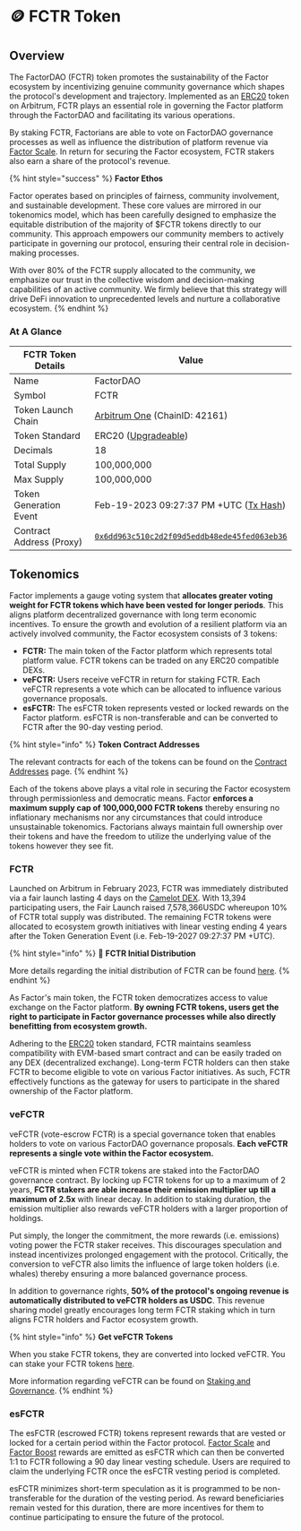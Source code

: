 # 🪙 FCTR Token

## Overview

The FactorDAO (FCTR) token promotes the sustainability of the Factor ecosystem by incentivizing genuine community governance which shapes the protocol's development and trajectory. Implemented as an [ERC20](https://docs.openzeppelin.com/contracts/5.x/erc20) token on Arbitrum, FCTR plays an essential role in governing the Factor platform through the FactorDAO and facilitating its various operations.

By staking FCTR, Factorians are able to vote on FactorDAO governance processes as well as influence the distribution of platform revenue via [Factor Scale](../factor-scale/). In return for securing the Factor ecosystem, FCTR stakers also earn a share of the protocol's revenue.

{% hint style="success" %}
**Factor Ethos**

Factor operates based on principles of fairness, community involvement, and sustainable development. These core values are mirrored in our tokenomics model, which has been carefully designed to emphasize the equitable distribution of the majority of $FCTR tokens directly to our community. This approach empowers our community members to actively participate in governing our protocol, ensuring their central role in decision-making processes.

With over 80% of the FCTR supply allocated to the community, we emphasize our trust in the collective wisdom and decision-making capabilities of an active community. We firmly believe that this strategy will drive DeFi innovation to unprecedented levels and nurture a collaborative ecosystem.
{% endhint %}

### At A Glance

<table><thead><tr><th width="253">FCTR Token Details</th><th>Value</th></tr></thead><tbody><tr><td>Name</td><td>FactorDAO</td></tr><tr><td>Symbol</td><td>FCTR</td></tr><tr><td>Token Launch Chain</td><td><a href="https://docs.arbitrum.io/for-devs/gentle-introduction-dapps">Arbitrum One</a> (ChainID: 42161)</td></tr><tr><td>Token Standard</td><td>ERC20 (<a href="https://github.com/OpenZeppelin/openzeppelin-contracts-upgradeable/blob/master/contracts/token/ERC20/ERC20Upgradeable.sol">Upgradeable</a>)</td></tr><tr><td>Decimals</td><td>18</td></tr><tr><td>Total Supply</td><td>100,000,000</td></tr><tr><td>Max Supply</td><td>100,000,000</td></tr><tr><td>Token Generation Event</td><td>Feb-19-2023 09:27:37 PM +UTC (<a href="https://arbiscan.io/tx/0x4e0d6223254b490d072e93f5a9f27cc446d391142dceb6656bc9374510b448ae">Tx Hash</a>)</td></tr><tr><td>Contract Address (Proxy)</td><td><a href="https://arbiscan.io/address/0x6dd963c510c2d2f09d5eddb48ede45fed063eb36"><code>0x6dd963c510c2d2f09d5eddb48ede45fed063eb36</code></a></td></tr></tbody></table>

## Tokenomics

Factor implements a gauge voting system that **allocates greater voting weight for FCTR tokens which have been vested for longer periods**. This aligns platform decentralized governance with long term economic incentives. To ensure the growth and evolution of a resilient platform via an actively involved community, the Factor ecosystem consists of 3 tokens:

* **FCTR:** The main token of the Factor platform which represents total platform value.  FCTR tokens can be traded on any ERC20 compatible DEXs.
* **veFCTR:** Users receive veFCTR in return for staking FCTR. Each veFCTR represents a vote which can be allocated to influence various governance proposals.
* **esFCTR:** The esFCTR token represents vested or locked rewards on the Factor platform. esFCTR is non-transferable and can be converted to FCTR after the 90-day vesting period.

{% hint style="info" %}
**Token Contract Addresses**

The relevant contracts for each of the tokens can be found on the [Contract Addresses](contract-addresses.md) page.
{% endhint %}

Each of the tokens above plays a vital role in securing the Factor ecosystem through permissionless and democratic means. Factor **enforces a maximum supply cap of 100,000,000 FCTR tokens** thereby ensuring no inflationary mechanisms nor any circumstances that could introduce unsustainable tokenomics. Factorians always maintain full ownership over their tokens and have the freedom to utilize the underlying value of the tokens however they see fit.

### FCTR

Launched on Arbitrum in February 2023, FCTR was immediately distributed via a fair launch lasting 4 days on the [Camelot DEX](https://app.camelot.exchange/launchpad/factor/). With 13,394 participating users, the Fair Launch raised 7,578,366USDC whereupon 10% of FCTR total supply was distributed. The remaining FCTR tokens were allocated to ecosystem growth initiatives with linear vesting ending 4 years after the Token Generation Event (i.e. Feb-19-2027 09:27:37 PM +UTC).

{% hint style="info" %}
:seedling: **FCTR Initial Distribution**

More details regarding the initial distribution of FCTR can be found [here](initial-distribution.md).
{% endhint %}

As Factor's main token, the FCTR token democratizes access to value exchange on the Factor platform. **By owning FCTR tokens, users get the right to participate in Factor governance processes while also directly benefitting from ecosystem growth.**

Adhering to the [ERC20](https://docs.openzeppelin.com/contracts/5.x/erc20) token standard, FCTR maintains seamless compatibility with EVM-based smart contract and can be easily traded on any DEX (decentralized exchange). Long-term FCTR holders can then stake FCTR to become eligible to vote on various Factor initiatives. As such, FCTR effectively functions as the gateway for users to participate in the shared ownership of the Factor platform.

### veFCTR

veFCTR (vote-escrow FCTR) is a special governance token that enables holders to vote on various FactorDAO governance proposals. **Each veFCTR represents a single vote within the Factor ecosystem.**

veFCTR is minted when FCTR tokens are staked into the FactorDAO governance contract. By locking up FCTR tokens for up to a maximum of 2 years, **FCTR stakers are able increase their emission multiplier up till a maximum of 2.5x** with linear decay. In addition to staking duration, the emission multiplier also rewards veFCTR holders with a larger proportion of holdings.

Put simply, the longer the commitment, the more rewards (i.e. emissions) voting power the FCTR staker receives. This discourages speculation and instead incentivizes prolonged engagement with the protocol. Critically, the conversion to veFCTR also limits the influence of large token holders (i.e. whales) thereby ensuring a more balanced governance process.

In addition to governance rights, **50% of the protocol's ongoing revenue is automatically distributed to veFCTR holders as USDC**. This revenue sharing model greatly encourages long term FCTR staking which in turn aligns FCTR holders and Factor ecosystem growth.

{% hint style="info" %}
**Get veFCTR Tokens**&#x20;

When you stake FCTR tokens, they are converted into locked veFCTR. You can stake your FCTR tokens [here](https://app.factor.fi/governance/staking).

More information regarding veFCTR can be found on [Staking and Governance](staking-and-governance.md).
{% endhint %}

### esFCTR

The esFCTR (escrowed FCTR) tokens represent rewards that are vested or locked for a certain period within the Factor protocol. [Factor Scale](../factor-scale/) and [Factor Boost](../factor-boost.md) rewards are emitted as esFCTR which can then be converted 1:1 to FCTR following a 90 day linear vesting schedule. Users are required to claim the underlying FCTR once the esFCTR vesting period is completed.

esFCTR minimizes short-term speculation as it is programmed to be non-transferable for the duration of the vesting period. As reward beneficiaries remain vested for this duration, there are more incentives for them to continue participating to ensure the future of the protocol.
